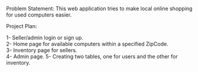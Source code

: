 Problem Statement: This web application tries to make local online shopping for used computers easier.

Project Plan:

1- Seller/admin login  or sign up.\
2- Home page for available computers within a specified ZipCode.\
3- Inventory page for sellers.\
4- Admin page.
5- Creating two tables, one for users and the other for inventory. 
